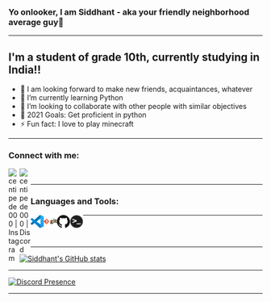 ### Yo onlooker, I am Siddhant - aka your friendly neighborhood average guy👋

----

## I'm a student of grade 10th, currently studying in India!!

- 🔭 I am looking forward to make new friends, acquaintances, whatever
- 🌱 I’m currently learning Python 
- 👯 I’m looking to collaborate with other people with similar objectives
- 🥅 2021 Goals: Get proficient in python
- ⚡ Fun fact: I love to play minecraft

----

### Connect with me:

<img align="left" alt="centipede000 | Instagram" width="22px" src="https://cdn.jsdelivr.net/npm/simple-icons@v3/icons/instagram.svg" />
<img align="left" alt="centipede000 | Discord" width="22px" src="https://cdn.jsdelivr.net/npm/simple-icons@v3/icons/discord.svg" />

<br />

----

### Languages and Tools:

<img align="left" alt="Visual Studio Code" width="26px" src="https://raw.githubusercontent.com/github/explore/80688e429a7d4ef2fca1e82350fe8e3517d3494d/topics/visual-studio-code/visual-studio-code.png" />
<img align="left" alt="Git" width="26px" src="https://raw.githubusercontent.com/github/explore/80688e429a7d4ef2fca1e82350fe8e3517d3494d/topics/git/git.png" />
<img align="left" alt="GitHub" width="26px" src="https://raw.githubusercontent.com/github/explore/78df643247d429f6cc873026c0622819ad797942/topics/github/github.png" />
<img align="left" alt="Terminal" width="26px" src="https://raw.githubusercontent.com/github/explore/80688e429a7d4ef2fca1e82350fe8e3517d3494d/topics/terminal/terminal.png" />

----
<br />
<br />

----

[![Siddhant's GitHub stats](https://github-readme-stats.vercel.app/api?username=centipede000&show_icons=true&theme=tokyonight)](https://github.com/centipede000/github-readme-stats)

</details>

----

[![Discord Presence](https://lanyard-profile-readme.vercel.app/api/820171422210719764
                            )](https://discord.com/users/820171422210719764)

----
[instagram]: https://instagram.com/siddhantuseless
[discord]: https://discord.gg/8GzZKMBEjY

